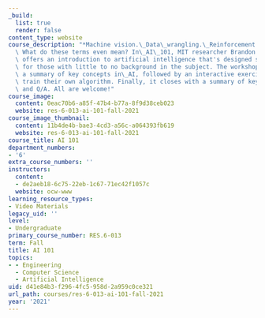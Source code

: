 ```yaml
---
_build:
  list: true
  render: false
content_type: website
course_description: "*Machine vision.\_Data\_wrangling.\_Reinforcement learning.*\
  \ What do these terms even mean? In\_AI\_101, MIT researcher Brandon Leshchinskiy\
  \ offers an introduction to artificial intelligence that's designed specifically\
  \ for those with little to no background in the subject. The workshop starts with\
  \ a summary of key concepts in\_AI, followed by an interactive exercise where participants\
  \ train their own algorithm. Finally, it closes with a summary of key takeaways\
  \ and Q/A. All are welcome!"
course_image:
  content: 0eac70b6-a85f-47b4-b77a-8f9d38ceb023
  website: res-6-013-ai-101-fall-2021
course_image_thumbnail:
  content: 11b4de4b-bae3-4cd3-a56c-a064393fb619
  website: res-6-013-ai-101-fall-2021
course_title: AI 101
department_numbers:
- '6'
extra_course_numbers: ''
instructors:
  content:
  - de2aeb18-6c75-22eb-1c67-71ec42f1057c
  website: ocw-www
learning_resource_types:
- Video Materials
legacy_uid: ''
level:
- Undergraduate
primary_course_number: RES.6-013
term: Fall
title: AI 101
topics:
- - Engineering
  - Computer Science
  - Artificial Intelligence
uid: d41e84b3-f296-4fc5-958d-2a959c0ce321
url_path: courses/res-6-013-ai-101-fall-2021
year: '2021'
---
```


